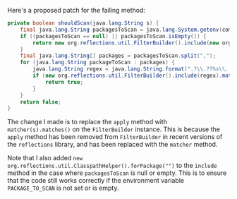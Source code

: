 Here's a proposed patch for the failing method:
```java
private boolean shouldScan(java.lang.String s) {
    final java.lang.String packagesToScan = java.lang.System.getenv(com.thoughtworks.gauge.GaugeConstant.PACKAGE_TO_SCAN);
    if ((packagesToScan == null) || packagesToScan.isEmpty()) {
        return new org.reflections.util.FilterBuilder().include(new org.reflections.util.ClasspathHelper().forPackage("")).matcher(s).matches();
    }
    final java.lang.String[] packages = packagesToScan.split(",");
    for (java.lang.String packageToScan : packages) {
        java.lang.String regex = java.lang.String.format(".?\\.??%s\\..+\\.class", packageToScan);
        if (new org.reflections.util.FilterBuilder().include(regex).matcher(s).matches()) {
            return true;
        }
    }
    return false;
}
```
The change I made is to replace the `apply` method with `matcher(s).matches()` on the `FilterBuilder` instance. This is because the `apply` method has been removed from `FilterBuilder` in recent versions of the `reflections` library, and has been replaced with the `matcher` method.

Note that I also added `new org.reflections.util.ClasspathHelper().forPackage("")` to the `include` method in the case where `packagesToScan` is null or empty. This is to ensure that the code still works correctly if the environment variable `PACKAGE_TO_SCAN` is not set or is empty.